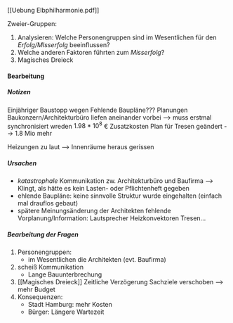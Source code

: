 [[Uebung Elbphilharmonie.pdf]]

Zweier-Gruppen:
1)  Analysieren: Welche Personengruppen sind im Wesentlichen für den _Erfolg/MIsserfolg_ beeinflussen?
2)  Welche anderen Faktoren führten zum _Misserfolg_?
3) Magisches Dreieck

#### Bearbeitung
##### Notizen
Einjähriger Baustopp wegen Fehlende Baupläne???
Planungen Baukonzern/Architekturbüro liefen aneinander vorbei
	--> muss erstmal synchronisiert wreden
$1.98 * 10^8$ € Zusatzkosten
Plan für Tresen geändert --> 1.8 Mio mehr

Heizungen zu laut --> Innenräume heraus gerissen

##### Ursachen
-  _katastrophale_ Kommunikation zw. Architekturbüro und Baufirma
	--> Klingt, als hätte es kein Lasten- oder Pflichtenheft gegeben
- ehlende Baupläne: 
	keine sinnvolle Struktur wurde eingehalten (einfach mal drauflos gebaut)
- spätere Meinungsänderung der Architekten
	fehlende Vorplanung/Information:
		Lautsprecher
		Heizkonvektoren
		Tresen...
##### Bearbeitung der Fragen
1) Personengruppen:
	- im Wesentlichen die Architekten (evt. Baufirma)
2) scheiß Kommunikation
	- Lange Bauunterbrechung
3) [[Magisches Dreieck]]
	Zeitliche Verzögerung 
	Sachziele verschoben
		--> mehr Budget
4) Konsequenzen:
	- Stadt Hamburg: mehr Kosten
	- Bürger: Längere Wartezeit